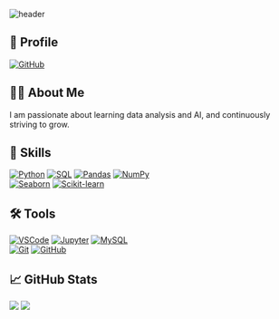 ![header](https://capsule-render.vercel.app/api?type=waving&color=gradient&height=200&text=Jiyeon's%20GitHub&fontSize=50&fontColor=ffffff)


<p align="center">

## 🔗 Profile
[![GitHub](https://img.shields.io/badge/GitHub-181717?style=flat-square&logo=github&logoColor=white)]()

<p align="center">

## 👩‍💻 About Me
I am passionate about learning data analysis and AI, and continuously striving to grow.

<p align="center">

## 🚀 Skills
[![Python](https://img.shields.io/badge/Python-3776AB?style=flat-square&logo=python&logoColor=white)]()
[![SQL](https://img.shields.io/badge/SQL-4479A1?style=flat-square&logo=mysql&logoColor=white)]()
[![Pandas](https://img.shields.io/badge/Pandas-150458?style=flat-square&logo=pandas&logoColor=white)]()
[![NumPy](https://img.shields.io/badge/NumPy-013243?style=flat-square&logo=numpy&logoColor=white)]()
<br>
[![Seaborn](https://img.shields.io/badge/Seaborn-76B7B2?style=flat-square&logo=seaborn&logoColor=white)]()
[![Scikit-learn](https://img.shields.io/badge/Scikit--learn-F7931E?style=flat-square&logo=scikitlearn&logoColor=white)]()

<p align="center">

## 🛠️ Tools
[![VSCode](https://img.shields.io/badge/VSCode-007ACC?style=flat-square&logo=visualstudiocode&logoColor=white)]()
[![Jupyter](https://img.shields.io/badge/Jupyter-F37626?style=flat-square&logo=jupyter&logoColor=white)]()
[![MySQL](https://img.shields.io/badge/MySQL-4479A1?style=flat-square&logo=mysql&logoColor=white)]()
<br>
[![Git](https://img.shields.io/badge/Git-F05032?style=flat-square&logo=git&logoColor=white)]()
[![GitHub](https://img.shields.io/badge/GitHub-181717?style=flat-square&logo=github&logoColor=white)]()

<p align="center">

## 📈 GitHub Stats
<img src="https://github-readme-stats.vercel.app/api?username=jiyeon22&theme=tokyonight&show_icons=true">
<img src="https://github-readme-stats.vercel.app/api/top-langs/?username=jiyeon22&layout=compact"><br><br>

</p>


<!--
**jiyeon22/jiyeon22** is a ✨ _special_ ✨ repository because its `README.md` (this file) appears on your GitHub profile.

Here are some ideas to get you started:

- 🔭 I’m currently working on ...
- 🌱 I’m currently learning ...
- 👯 I’m looking to collaborate on ...
- 🤔 I’m looking for help with ...
- 💬 Ask me about ...
- 📫 How to reach me: ...
- 😄 Pronouns: ...
- ⚡ Fun fact: ...
-->
